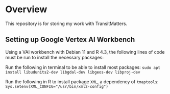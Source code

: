 # Overview
This repository is for storing my work with TransitMatters.

## Setting up Google Vertex AI Workbench

Using a VAI workbench with Debian 11 and R 4.3, the following lines of code must be run to install the necessary packages:

Run the following in terminal to be able to install most packages: `sudo apt install libudunits2-dev libgdal-dev libgeos-dev libproj-dev`

Run the following in R to install package `XML`, a dependency of `tmaptools`: `Sys.setenv(XML_CONFIG="/usr/bin/xml2-config")`